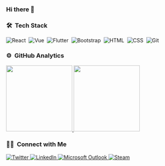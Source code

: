 ### Hi there 👋

### 🛠 &nbsp;Tech Stack

![React](https://img.shields.io/badge/-React-05122A?style=flat&logo=react)&nbsp;
![Vue](https://img.shields.io/badge/-Vue-05122A?style=flat&logo=vue.js)&nbsp;
![Flutter](https://img.shields.io/badge/-Flutter-05122A?&style=flat&logo=Flutter)&nbsp;
![Bootstrap](https://img.shields.io/badge/-Bootstrap-05122A?style=flat&logo=bootstrap&logoColor=563D7C)&nbsp;
![HTML](https://img.shields.io/badge/-HTML-05122A?style=flat&logo=HTML5)&nbsp;
![CSS](https://img.shields.io/badge/-CSS-05122A?style=flat&logo=CSS3&logoColor=1572B6)&nbsp;
![Git](https://img.shields.io/badge/-Git-05122A?style=flat&logo=git)&nbsp;

### ⚙️ &nbsp;GitHub Analytics

<a href="https://github.com/sefadogan">
  <img height="180em" src="https://github-readme-stats-eight-theta.vercel.app/api?username=sefadogan&show_icons=true&theme=algolia&include_all_commits=true&count_private=true"/>
  <img height="180em" src="https://github-readme-stats-eight-theta.vercel.app/api/top-langs/?username=sefadogan&layout=compact&langs_count=8&theme=algolia"/>
</a>

### 🤝🏻 &nbsp;Connect with Me

<a href="https://twitter.com/chepunchkless" target="_blank">
  <img alt="Twitter" src="https://img.shields.io/badge/-chepunchkless-1da1f2?style=flat&logo=Twitter&logoColor=white"/>
</a>
<a href="https://www.linkedin.com/in/sefadogan/" target="_blank">
  <img alt="LinkedIn" src="https://img.shields.io/badge/-Sefa%20DOĞAN-0077B5?style=flat&logo=Linkedin&logoColor=white"/>
</a>
<a href="mailto:sefadogan@windowslive.com">
  <img alt="Microsoft Outlook" src="https://img.shields.io/badge/sefadogan@windowslive.com-0078D4?style=flat&logo=microsoft-outlook&logoColor=white"/>
</a>
<a href="https://steamcommunity.com/id/ChePunchkless" target="_blank">
  <img alt="Steam" src="https://img.shields.io/badge/ChePunchkless%20-%23000000.svg?&style=flat&logo=steam&logoColor=white"/>
</a>
